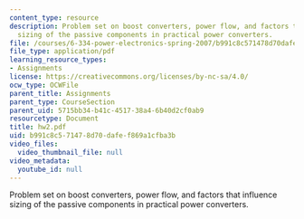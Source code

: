 ```yaml
---
content_type: resource
description: Problem set on boost converters, power flow, and factors that influence
  sizing of the passive components in practical power converters.
file: /courses/6-334-power-electronics-spring-2007/b991c8c571478d70dafef869a1cfba3b_hw2.pdf
file_type: application/pdf
learning_resource_types:
- Assignments
license: https://creativecommons.org/licenses/by-nc-sa/4.0/
ocw_type: OCWFile
parent_title: Assignments
parent_type: CourseSection
parent_uid: 5715bb34-b41c-4517-38a4-6b40d2cf0ab9
resourcetype: Document
title: hw2.pdf
uid: b991c8c5-7147-8d70-dafe-f869a1cfba3b
video_files:
  video_thumbnail_file: null
video_metadata:
  youtube_id: null
---
```

Problem set on boost converters, power flow, and factors that influence sizing of the passive components in practical power converters.
